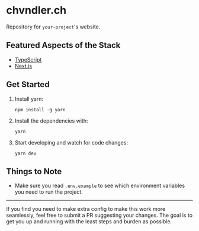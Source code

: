 # chvndler.ch

Repository for `your-project`'s website.

## Featured Aspects of the Stack

- [TypeScript](https://www.typescriptlang.org/)
- [Next.js](https://nextjs.org/)

## Get Started

1. Install yarn:

   ```
   npm install -g yarn
   ```

2. Install the dependencies with:

   ```
   yarn
   ```

3. Start developing and watch for code changes:

   ```
   yarn dev
   ```

## Things to Note

- Make sure you read `.env.example` to see which environment variables you need to run the project.

---

If you find you need to make extra config to make this work more seamlessly, feel free to submit a PR suggesting your changes. The goal is to get you up and running with the least steps and burden as possible.

